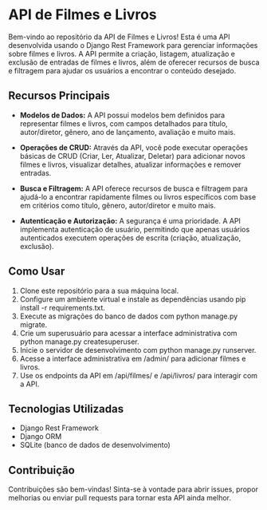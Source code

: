 

# API de Filmes e Livros
Bem-vindo ao repositório da API de Filmes e Livros! Esta é uma API desenvolvida usando o Django Rest Framework para gerenciar informações sobre filmes e livros. A API permite a criação, listagem, atualização e exclusão de entradas de filmes e livros, além de oferecer recursos de busca e filtragem para ajudar os usuários a encontrar o conteúdo desejado.

## Recursos Principais
* **Modelos de Dados:** A API possui modelos bem definidos para representar filmes e livros, com campos detalhados para título, autor/diretor, gênero, ano de lançamento, avaliação e muito mais.

* **Operações de CRUD:** Através da API, você pode executar operações básicas de CRUD (Criar, Ler, Atualizar, Deletar) para adicionar novos filmes e livros, visualizar detalhes, atualizar informações e remover entradas.

* **Busca e Filtragem:** A API oferece recursos de busca e filtragem para ajudá-lo a encontrar rapidamente filmes ou livros específicos com base em critérios como título, gênero, autor/diretor e muito mais.

* **Autenticação e Autorização:** A segurança é uma prioridade. A API implementa autenticação de usuário, permitindo que apenas usuários autenticados executem operações de escrita (criação, atualização, exclusão).

## Como Usar
1. Clone este repositório para a sua máquina local.
2. Configure um ambiente virtual e instale as dependências usando pip install -r requirements.txt.
3. Execute as migrações do banco de dados com python manage.py migrate.
4. Crie um superusuário para acessar a interface administrativa com python manage.py createsuperuser.
5. Inicie o servidor de desenvolvimento com python manage.py runserver.
6. Acesse a interface administrativa em /admin/ para adicionar filmes e livros.
7. Use os endpoints da API em /api/filmes/ e /api/livros/ para interagir com a API.

## Tecnologias Utilizadas

* Django Rest Framework
* Django ORM
* SQLite (banco de dados de desenvolvimento)
## Contribuição
Contribuições são bem-vindas! Sinta-se à vontade para abrir issues, propor melhorias ou enviar pull requests para tornar esta API ainda melhor.

